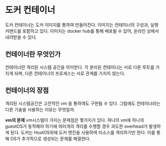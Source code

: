 # 도커 컨테이너

도커 컨테이너는 도커 이미지를 통하여 만들어진다. 이미지는 컨테이너의 구성과, 실행 커맨드를 포함하고 있다.
이미지는 docker hub를 통해 배포될 수 있어, 온라인 상에서 내려받을 수 있다.

## 컨테이너란 무엇인가

컨테이너란 격리된 시스템 공간을 의미한다. 각 분리된 컨테이너는 서로 다른 루트를 가지게 되며, 다른 컨테이너의 프로세스는 서로 관계를 가지지 않는다.

## 컨테이너의 장점

격리된 시스템공간은 고전적인 vm 을 통하여도 구현될 수 있다. 그럼에도 컨테이너라는 다른 기술을 사용하는 이유는 무엇일까.

**vm의 문제**
vm시스템이 가지는 문제점은 몇가지가 있다. 하나의 vm에 하나의 guestOS가 동작해야 하기에 여러개의 격리를 수행할 경우 과도한 overhead가 발생하게 된다. 도커는 HostOS위에 도커 엔진을 사용하여 리소스를 격리하기만 한다. 이를 통해 OS가 추가적으로 생성되는 문제를 해결한다.
